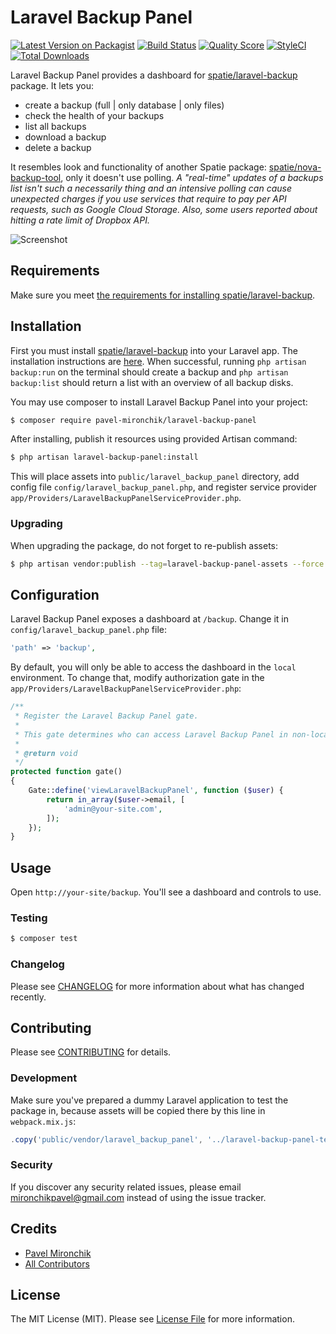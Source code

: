 # Laravel Backup Panel

[![Latest Version on Packagist](https://img.shields.io/packagist/v/pavel-mironchik/laravel-backup-panel.svg?style=flat-square)](https://packagist.org/packages/pavel-mironchik/laravel-backup-panel)
[![Build Status](https://img.shields.io/travis/pavel-mironchik/laravel-backup-panel/master.svg?style=flat-square)](https://travis-ci.org/pavel-mironchik/laravel-backup-panel)
[![Quality Score](https://img.shields.io/scrutinizer/g/pavel-mironchik/laravel-backup-panel.svg?style=flat-square)](https://scrutinizer-ci.com/g/pavel-mironchik/laravel-backup-panel)
[![StyleCI](https://github.styleci.io/repos/231844000/shield?branch=master)](https://github.styleci.io/repos/231844000)
[![Total Downloads](https://img.shields.io/packagist/dt/pavel-mironchik/laravel-backup-panel.svg?style=flat-square)](https://packagist.org/packages/pavel-mironchik/laravel-backup-panel)

Laravel Backup Panel provides a dashboard for [spatie/laravel-backup](https://github.com/spatie/laravel-backup) package.
It lets you:
- create a backup (full | only database | only files)
- check the health of your backups
- list all backups
- download a backup
- delete a backup

It resembles look and functionality of another Spatie package: [spatie/nova-backup-tool](https://github.com/spatie/nova-backup-tool), only it doesn't use polling.
_A "real-time" updates of a backups list isn't such a necessarily thing and an intensive polling can cause unexpected charges if you use services that require to pay per API requests, such as Google Cloud Storage.
Also, some users reported about hitting a rate limit of Dropbox API._

![Screenshot](https://i.imgur.com/jrqTPuJ.png)

## Requirements

Make sure you meet [the requirements for installing spatie/laravel-backup](https://docs.spatie.be/laravel-backup/v6/requirements).

## Installation

First you must install [spatie/laravel-backup](https://docs.spatie.be/laravel-backup) into your Laravel app. 
The installation instructions are [here](https://docs.spatie.be/laravel-backup/v6/installation-and-setup). 
When successful, running `php artisan backup:run` on the terminal should create a backup and `php artisan backup:list` should return a list with an overview of all backup disks.

You may use composer to install Laravel Backup Panel into your project:

```bash
$ composer require pavel-mironchik/laravel-backup-panel
```

After installing, publish it resources using provided Artisan command:

```bash
$ php artisan laravel-backup-panel:install
```

This will place assets into `public/laravel_backup_panel` directory, add config file `config/laravel_backup_panel.php`, and register service provider `app/Providers/LaravelBackupPanelServiceProvider.php`.

### Upgrading

When upgrading the package, do not forget to re-publish assets:

```bash
$ php artisan vendor:publish --tag=laravel-backup-panel-assets --force
```

## Configuration

Laravel Backup Panel exposes a dashboard at `/backup`. Change it in `config/laravel_backup_panel.php` file:

```php
'path' => 'backup',
```

By default, you will only be able to access the dashboard in the `local` environment. 
To change that, modify authorization gate in the `app/Providers/LaravelBackupPanelServiceProvider.php`:

```php
/**
 * Register the Laravel Backup Panel gate.
 *
 * This gate determines who can access Laravel Backup Panel in non-local environments.
 *
 * @return void
 */
protected function gate()
{
    Gate::define('viewLaravelBackupPanel', function ($user) {
        return in_array($user->email, [
            'admin@your-site.com',
        ]);
    });
}
```

## Usage

Open `http://your-site/backup`. You'll see a dashboard and controls to use.

### Testing

```bash
$ composer test
```

### Changelog

Please see [CHANGELOG](CHANGELOG.md) for more information about what has changed recently.

## Contributing

Please see [CONTRIBUTING](CONTRIBUTING.md) for details.

### Development

Make sure you've prepared a dummy Laravel application to test the package in, because assets will be copied there by this line in `webpack.mix.js`:

```js
.copy('public/vendor/laravel_backup_panel', '../laravel-backup-panel-test/public/vendor/laravel_backup_panel');
```

### Security

If you discover any security related issues, please email mironchikpavel@gmail.com instead of using the issue tracker.

## Credits

- [Pavel Mironchik](https://github.com/pavel-mironchik)
- [All Contributors](../../contributors)

## License

The MIT License (MIT). Please see [License File](LICENSE.md) for more information.
